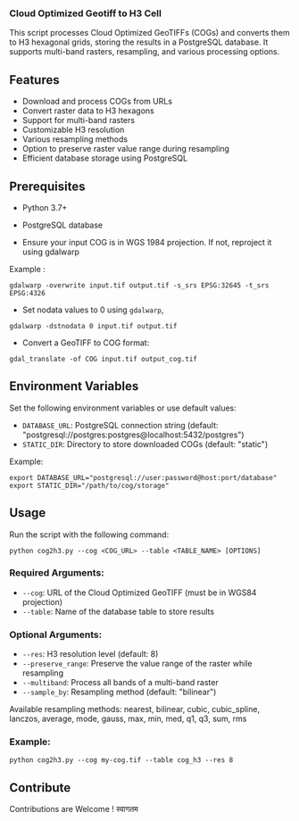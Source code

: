### Cloud Optimized Geotiff to H3 Cell

This script processes Cloud Optimized GeoTIFFs (COGs) and converts them to H3 hexagonal grids, storing the results in a PostgreSQL database. It supports multi-band rasters, resampling, and various processing options.

## Features

- Download and process COGs from URLs
- Convert raster data to H3 hexagons
- Support for multi-band rasters
- Customizable H3 resolution
- Various resampling methods
- Option to preserve raster value range during resampling
- Efficient database storage using PostgreSQL

## Prerequisites

- Python 3.7+
- PostgreSQL database

- Ensure your input COG is in WGS 1984 projection. If not, reproject it using gdalwarp

Example : 
```shell
gdalwarp -overwrite input.tif output.tif -s_srs EPSG:32645 -t_srs EPSG:4326
```

- Set nodata values to 0 using `gdalwarp`, 
```shell
gdalwarp -dstnodata 0 input.tif output.tif
```

- Convert a GeoTIFF to COG format:
```shell
gdal_translate -of COG input.tif output_cog.tif
```


## Environment Variables

Set the following environment variables or use default values:

- `DATABASE_URL`: PostgreSQL connection string (default: "postgresql://postgres:postgres@localhost:5432/postgres")
- `STATIC_DIR`: Directory to store downloaded COGs (default: "static")

Example:
```shell
export DATABASE_URL="postgresql://user:password@host:port/database"
export STATIC_DIR="/path/to/cog/storage"
```
## Usage

Run the script with the following command:
```shell
python cog2h3.py --cog <COG_URL> --table <TABLE_NAME> [OPTIONS]
```
### Required Arguments:

- `--cog`: URL of the Cloud Optimized GeoTIFF (must be in WGS84 projection)
- `--table`: Name of the database table to store results

### Optional Arguments:

- `--res`: H3 resolution level (default: 8)
- `--preserve_range`: Preserve the value range of the raster while resampling
- `--multiband`: Process all bands of a multi-band raster
- `--sample_by`: Resampling method (default: "bilinear")

Available resampling methods: nearest, bilinear, cubic, cubic_spline, lanczos, average, mode, gauss, max, min, med, q1, q3, sum, rms

### Example:
```shell
python cog2h3.py --cog my-cog.tif --table cog_h3 --res 8
```

## Contribute 

Contributions are Welcome ! स्वागतम

